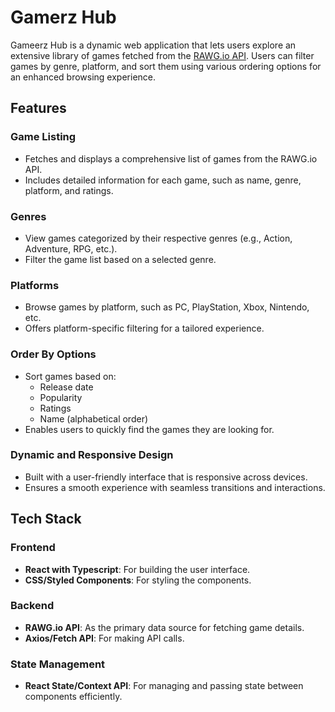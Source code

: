 # Gamerz Hub

Gameerz Hub is a dynamic web application that lets users explore an extensive library of games fetched from the [RAWG.io API](https://rawg.io/apidocs). Users can filter games by genre, platform, and sort them using various ordering options for an enhanced browsing experience.

## Features

### Game Listing
- Fetches and displays a comprehensive list of games from the RAWG.io API.
- Includes detailed information for each game, such as name, genre, platform, and ratings.

### Genres
- View games categorized by their respective genres (e.g., Action, Adventure, RPG, etc.).
- Filter the game list based on a selected genre.

### Platforms
- Browse games by platform, such as PC, PlayStation, Xbox, Nintendo, etc.
- Offers platform-specific filtering for a tailored experience.

### Order By Options
- Sort games based on:
  - Release date
  - Popularity
  - Ratings
  - Name (alphabetical order)
- Enables users to quickly find the games they are looking for.

### Dynamic and Responsive Design
- Built with a user-friendly interface that is responsive across devices.
- Ensures a smooth experience with seamless transitions and interactions.

## Tech Stack

### Frontend
- **React with Typescript**: For building the user interface.
- **CSS/Styled Components**: For styling the components.

### Backend
- **RAWG.io API**: As the primary data source for fetching game details.
- **Axios/Fetch API**: For making API calls.

### State Management
- **React State/Context API**: For managing and passing state between components efficiently.

